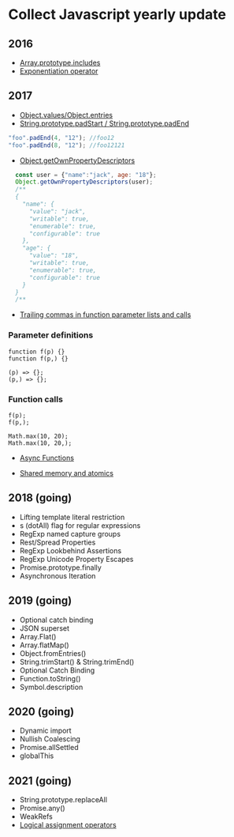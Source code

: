 # Collect Javascript yearly update

## 2016

- [Array.prototype.includes](https://github.com/tc39/proposal-Array.prototype.includes)
- [Exponentiation operator](https://github.com/tc39/proposal-exponentiation-operator)

## 2017

- [Object.values/Object.entries](https://github.com/tc39/proposal-object-values-entries)
- [String.prototype.padStart / String.prototype.padEnd](https://github.com/tc39/proposal-string-pad-start-end)

```javascript
"foo".padEnd(4, "12"); //foo12
"foo".padEnd(8, "12"); //foo12121
```

- [Object.getOwnPropertyDescriptors](https://github.com/tc39/proposal-object-getownpropertydescriptors)

```javascript
  const user = {"name":"jack", age: "18"};
  Object.getOwnPropertyDescriptors(user);
  /**
  {
    "name": {
      "value": "jack",
      "writable": true,
      "enumerable": true,
      "configurable": true
    },
    "age": {
      "value": "18",
      "writable": true,
      "enumerable": true,
      "configurable": true
    }
  }
  /**
```

- [Trailing commas in function parameter lists and calls](https://developer.mozilla.org/en-US/docs/Web/JavaScript/Reference/Trailing_commas)

### Parameter definitions

```text
function f(p) {}
function f(p,) {}

(p) => {};
(p,) => {};
```

### Function calls

```text
f(p);
f(p,);

Math.max(10, 20);
Math.max(10, 20,);
```

- [Async Functions](https://github.com/tc39/proposal-async-await)

- [Shared memory and atomics](https://github.com/tc39/ecmascript_sharedmem)

## 2018 (going)

- Lifting template literal restriction
- s (dotAll) flag for regular expressions
- RegExp named capture groups
- Rest/Spread Properties
- RegExp Lookbehind Assertions
- RegExp Unicode Property Escapes
- Promise.prototype.finally
- Asynchronous Iteration

## 2019 (going)

- Optional catch binding
- JSON superset
- Array.Flat()
- Array.flatMap()
- Object.fromEntries()
- String.trimStart() & String.trimEnd()
- Optional Catch Binding
- Function.toString()
- Symbol.description

## 2020 (going)

- Dynamic import
- Nullish Coalescing
- Promise.allSettled
- globalThis

## 2021 (going)

- String.prototype.replaceAll
- Promise.any()
- WeakRefs
- [Logical assignment operators](https://exploringjs.com/impatient-js/ch_operators.html#logical-assignment-operators)
